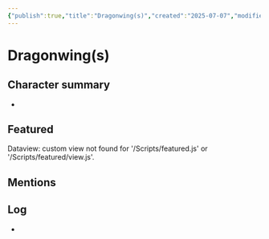 ```yaml
---
{"publish":true,"title":"Dragonwing(s)","created":"2025-07-07","modified":"2025-07-16T00:50:18.450+02:00","published":"2025-07-07","cssclasses":""}
---
```


# Dragonwing(s)

## Character summary
* 

## Featured
Dataview: custom view not found for '/Scripts/featured.js' or '/Scripts/featured/view.js'.
## Mentions


## Log
* 